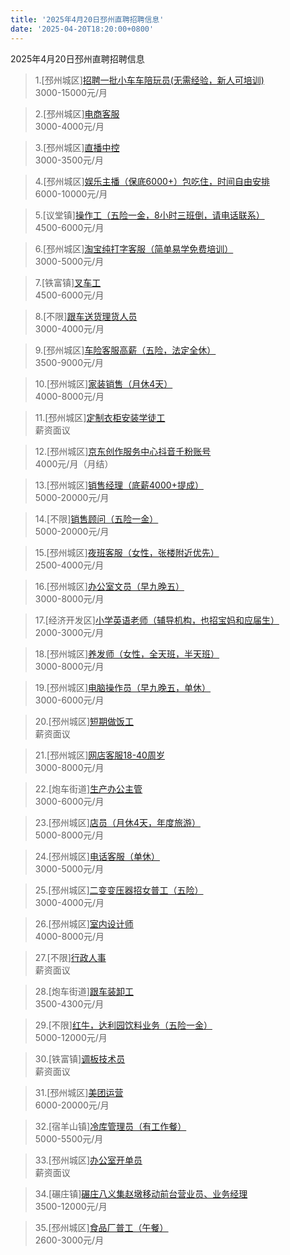 ```yaml
---
title: '2025年4月20日邳州直聘招聘信息'
date: '2025-04-20T18:20:00+0800'
---
```

2025年4月20日邳州直聘招聘信息
<!--more-->
>1.[邳州城区][招聘一批小车车陪玩员(无需经验，新人可培训)](https://www.pizhouzhipin.com/job/38061)<br>
>3000-15000元/月

>2.[邳州城区][电商客服](https://www.pizhouzhipin.com/job/32827)<br>
>3000-4000元/月

>3.[邳州城区][直播中控](https://www.pizhouzhipin.com/job/33970)<br>
>3000-3500元/月

>4.[邳州城区][娱乐主播（保底6000+）包吃住，时间自由安排](https://www.pizhouzhipin.com/job/32908)<br>
>6000-10000元/月

>5.[议堂镇][操作工（五险一金，8小时三班倒，请电话联系）](https://www.pizhouzhipin.com/job/33221)<br>
>4500-6000元/月

>6.[邳州城区][淘宝纯打字客服（简单易学免费培训）](https://www.pizhouzhipin.com/job/36818)<br>
>3000-5000元/月

>7.[铁富镇][叉车工](https://www.pizhouzhipin.com/job/28948)<br>
>4500-6000元/月

>8.[不限][跟车送货理货人员](https://www.pizhouzhipin.com/job/40340)<br>
>3000-4000元/月

>9.[邳州城区][车险客服高薪（五险，法定全休）](https://www.pizhouzhipin.com/job/30882)<br>
>3500-9000元/月

>10.[邳州城区][家装销售（月休4天）](https://www.pizhouzhipin.com/job/39178)<br>
>4000-8000元/月

>11.[邳州城区][定制衣柜安装学徒工](https://www.pizhouzhipin.com/job/39215)<br>
>薪资面议

>12.[邳州城区][京东创作服务中心抖音千粉账号](https://www.pizhouzhipin.com/job/39727)<br>
>4000元/月（月结）

>13.[邳州城区][销售经理（底薪4000+提成）](https://www.pizhouzhipin.com/job/39176)<br>
>5000-20000元/月

>14.[不限][销售顾问（五险一金）](https://www.pizhouzhipin.com/job/39146)<br>
>5000-20000元/月

>15.[邳州城区][夜班客服（女性，张楼附近优先）](https://www.pizhouzhipin.com/job/36510)<br>
>2500-4000元/月

>16.[邳州城区][办公室文员（早九晚五）](https://www.pizhouzhipin.com/job/39234)<br>
>3000-8000元/月

>17.[经济开发区][小学英语老师（辅导机构，也招宝妈和应届生）](https://www.pizhouzhipin.com/job/40132)<br>
>2000-3000元/月

>18.[邳州城区][养发师（女性，全天班，半天班）](https://www.pizhouzhipin.com/job/34439)<br>
>3000-8000元/月

>19.[邳州城区][电脑操作员（早九晚五，单休）](https://www.pizhouzhipin.com/job/37073)<br>
>3000-6000元/月

>20.[邳州城区][短期做饭工](https://www.pizhouzhipin.com/job/40354)<br>
>薪资面议

>21.[邳州城区][网店客服18-40周岁](https://www.pizhouzhipin.com/job/39817)<br>
>3000-8000元/月

>22.[炮车街道][生产办公主管](https://www.pizhouzhipin.com/job/25661)<br>
>3000-6000元/月

>23.[邳州城区][店员（月休4天，年度旅游）](https://www.pizhouzhipin.com/job/36235)<br>
>5000-8000元/月

>24.[邳州城区][电话客服（单休）](https://www.pizhouzhipin.com/job/40253)<br>
>3000-5000元/月

>25.[邳州城区][二变变压器招女普工（五险）](https://www.pizhouzhipin.com/job/40355)<br>
>3000-4000元/月

>26.[邳州城区][室内设计师](https://www.pizhouzhipin.com/job/40020)<br>
>4000-8000元/月

>27.[不限][行政人事](https://www.pizhouzhipin.com/job/33075)<br>
>薪资面议

>28.[炮车街道][跟车装卸工](https://www.pizhouzhipin.com/job/40346)<br>
>3500-4300元/月

>29.[不限][红牛，达利园饮料业务（五险一金）](https://www.pizhouzhipin.com/job/31323)<br>
>5000-12000元/月

>30.[铁富镇][调板技术员](https://www.pizhouzhipin.com/job/30275)<br>
>薪资面议

>31.[邳州城区][美团运营](https://www.pizhouzhipin.com/job/39548)<br>
>6000-20000元/月

>32.[宿羊山镇][冷库管理员（有工作餐）](https://www.pizhouzhipin.com/job/40172)<br>
>5000-5500元/月

>33.[邳州城区][办公室开单员](https://www.pizhouzhipin.com/job/40356)<br>
>薪资面议

>34.[碾庄镇][碾庄八义集赵墩移动前台营业员、业务经理](https://www.pizhouzhipin.com/job/40300)<br>
>3500-12000元/月

>35.[邳州城区][食品厂普工（午餐）](https://www.pizhouzhipin.com/job/40290)<br>
>2600-3000元/月

